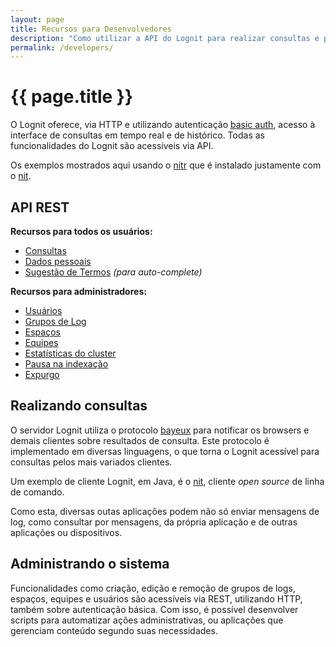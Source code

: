 ```yaml
---
layout: page
title: Recursos para Desenvolvedores
description: "Como utilizar a API do Lognit para realizar consultas e para administrar o sistema"
permalink: /developers/
---
```


# {{ page.title }}

O Lognit oferece, via HTTP e utilizando autenticação [basic auth](http://en.wikipedia.org/wiki/Basic_access_authentication), acesso à interface de consultas em tempo real e de histórico. Todas as funcionalidades do Lognit são acessíveis via API.

Os exemplos mostrados aqui usando o [nitr](/nit/#nitr) que é instalado justamente com o [nit](/nit).

## API REST

**Recursos para todos os usuários:**

* [Consultas](/api/search)
* [Dados pessoais](/api/me)
* [Sugestão de Termos](/api/terms) _(para auto-complete)_

**Recursos para administradores:**

* [Usuários](/api/users)
* [Grupos de Log](/api/log-groups)
* [Espaços](/api/spaces)
* [Equipes](/api/teams)
* [Estatísticas do cluster](/api/stats)
* [Pausa na indexação](/api/pause)
* [Expurgo](/api/purge)

## Realizando consultas

O servidor Lognit utiliza o protocolo [bayeux](http://svn.cometd.com/trunk/bayeux/bayeux.html) para notificar os browsers e demais clientes sobre resultados de consulta. Este protocolo é implementado em diversas linguagens, o que torna o Lognit acessível para consultas pelos mais variados clientes.

Um exemplo de cliente Lognit, em Java, é o [nit](/nit), cliente *open source* de linha de comando.

Como esta, diversas outas aplicações podem não só enviar mensagens de log, como consultar por mensagens, da própria aplicação e de outras aplicações ou dispositivos.

## Administrando o sistema

Funcionalidades como criação, edição e remoção de grupos de logs, espaços, equipes e usuários são acessíveis via REST, utilizando HTTP, também sobre autenticação básica. Com isso, é possível desenvolver scripts para automatizar ações administrativas, ou aplicações que gerenciam conteúdo segundo suas necessidades.
